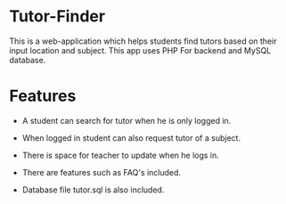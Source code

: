# Tutor-Finder

This is a web-application which helps students find tutors based on their input location and subject.
This app uses PHP For backend and MySQL database.

# Features

* A student can search for tutor when he is only logged in.

* When logged in student can also request tutor of a subject.

* There is space for teacher to update when he logs in.

* There are features such as FAQ's included.

* Database file tutor.sql is also included.
